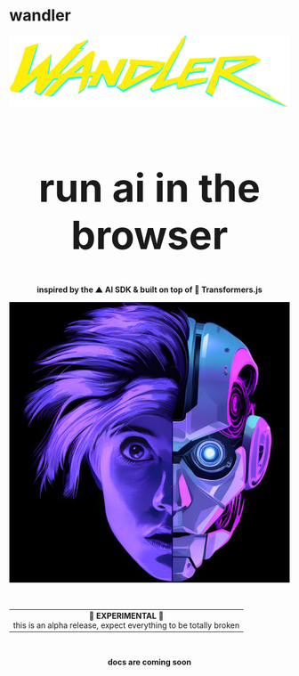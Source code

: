 # wandler

<p align="center">
  <img src="../../assets/logo/wandler_logo_v5.svg" alt="wandler logo" width="900">
</p>

<h1 align="center" style="font-size: 5em;">run ai in the browser</h1>

<div align="center">
  <p>
    <strong>inspired by the ▲ AI SDK & built on top of 🤗 Transformers.js</strong>
  </p>
</div>

<p align="center">
  <img src="../../assets/hero/20250202_wandler_head_v2.jpg" alt="wandler head" width="600">
</p>

<br/>

<div align="center">
  <table>
    <tr>
      <td align="center">
        <strong>🚨 EXPERIMENTAL 🚨</strong><br/>
        this is an alpha release, expect everything to be totally broken
      </td>
    </tr>
  </table>
</div>

<br/>

<p align="center">
  <strong>docs are coming soon</strong>
</p>
